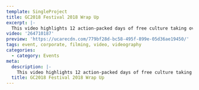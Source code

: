 ```yaml
---
template: SingleProject
title: GC2018 Festival 2018 Wrap Up
excerpt: |-
  This video highlights 12 action-packed days of free culture taking over the Gold Coast from 4-15 April to celebrate the Gold Coast 2018 Commonwealth Games. Experience music, theatre, circus, dance, ideas, visual arts and film from the Gold Coast, Australia and across the globe.
video: '264710187'
preview: 'https://ucarecdn.com/779bf28d-bc58-495f-899e-05d36ae19450/'
tags: event, corporate, filming, video, videography
categories:
  - category: Events
meta:
  description: |-
    This video highlights 12 action-packed days of free culture taking over the Gold Coast from 4-15 April to celebrate the Gold Coast 2018 Commonwealth Games. Experience music, theatre, circus, dance, ideas, visual arts and film from the Gold Coast, Australia and across the globe.
  title: GC2018 Festival 2018 Wrap Up
---
```

